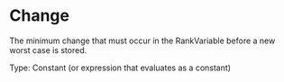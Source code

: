 # Change

The minimum change that must occur in the RankVariable before a new worst case is stored.

Type: Constant (or expression that evaluates as a constant)
